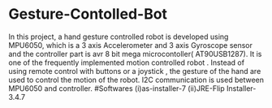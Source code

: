 # Gesture-Contolled-Bot
In this project, a hand gesture controlled robot is developed using MPU6050, which is a 3 axis Accelerometer and 3 axis Gyroscope sensor and the controller part is avr 8 bit mega microcontoller( AT90USB1287). It is one of the frequently implemented motion controlled robot . Instead of using remote control with buttons or a joystick , the gesture of the hand are used to control the motion of the robot. I2C communication is used between MPU6050 and controller.
#Softwares
(i)as-installer-7
(ii)JRE-Flip Installer-3.4.7 
 
 
